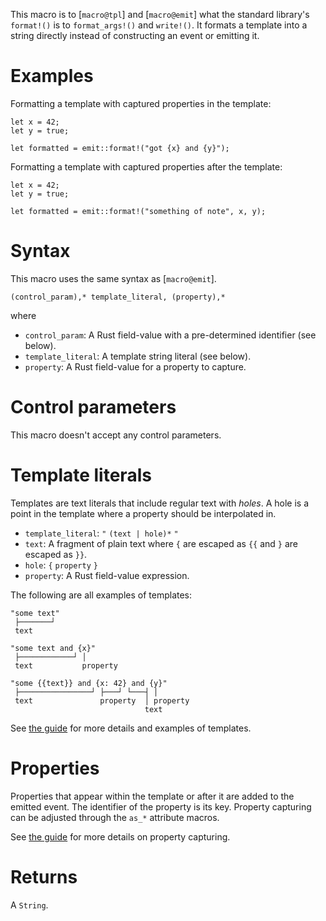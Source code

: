 This macro is to [`macro@tpl`] and [`macro@emit`] what the standard library's `format!()` is to `format_args!()` and `write!()`. It formats a template into a string directly instead of constructing an event or emitting it.

# Examples

Formatting a template with captured properties in the template:

```ignore
let x = 42;
let y = true;

let formatted = emit::format!("got {x} and {y}");
```

Formatting a template with captured properties after the template:

```ignore
let x = 42;
let y = true;

let formatted = emit::format!("something of note", x, y);
```

# Syntax

This macro uses the same syntax as [`macro@emit`].

```text
(control_param),* template_literal, (property),*
```

where

- `control_param`: A Rust field-value with a pre-determined identifier (see below).
- `template_literal`: A template string literal (see below).
- `property`: A Rust field-value for a property to capture.

# Control parameters

This macro doesn't accept any control parameters.

# Template literals

Templates are text literals that include regular text with _holes_. A hole is a point in the template where a property should be interpolated in.

- `template_literal`: `"` `(text | hole)*` `"`
- `text`: A fragment of plain text where `{` are escaped as `{{` and `}` are escaped as `}}`.
- `hole`: `{` `property` `}`
- `property`: A Rust field-value expression.

The following are all examples of templates:

```text
"some text"
 ├───────┘
 text
```

```text
"some text and {x}"
 ├────────────┘ │
 text           property
```

```text
"some {{text}} and {x: 42} and {y}"
 ├────────────────┘ ├───┘ └───┤ │
 text               property  │ property
                              text
```

See [the guide](https://emit-rs.io/reference/templates.html) for more details and examples of templates.

# Properties

Properties that appear within the template or after it are added to the emitted event. The identifier of the property is its key. Property capturing can be adjusted through the `as_*` attribute macros.

See [the guide](https://emit-rs.io/reference/property-capturing.html) for more details on property capturing.

# Returns

A `String`.
